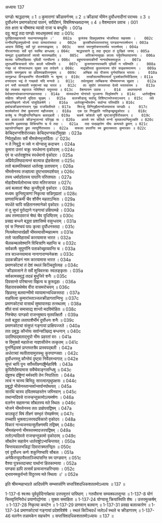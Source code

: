 अध्यायः 137

पाण्डोः श्राद्धदानम् ॥ 1 ॥ कुमाराणां क्रीडावर्णनम् ॥ 2 ॥ क्रीडायां भीमेन दुर्योधनादीनां पराभवः ॥ 3 ॥ दुर्योधनेन प्रमाणकोट्यां पातनं, सर्पैर्दंशनं, विषमिश्रभक्ष्यदानम् ॥ 4 ॥
वैशम्पायन उवाच ।	001  
ततः क्षत्ता च भीष्मश्च व्यासो राजा च बन्धुभिः ।	001a  
ददुः श्राद्धं तदा पाण्डोः स्वधामृतमयं तदा ॥	001c  
`पुरोहितसहायास्ते यथान्यायमकुर्वत ।'	002a  
कुरूंश्च विप्रमुख्यांश्च भोजयित्वा सहस्रशः ।	002c  
रत्नौघान्द्विजमुख्येभ्यो दत्त्वा ग्रामवरांस्तथा ॥	002e  
कृतशौचांस्ततस्तांस्तु पाण्डवान्भरतर्षभान् ।	003a  
आदाय विविशुः सर्वे पुरं वारणसाह्वयम् ॥	003c  
सततं स्मानुशोचन्तस्तमेव भरतर्षभम् ।	004a  
पौरजानपदाः सर्वे मृतं स्वमिव बान्धवम् ॥	004c  
श्राद्धावसाने तु तदा दृष्ट्वा तं दुःखितं जनम् ।	005a  
सम्मूढां दुःखशोकार्तां व्यासो मातरमब्रवीत् ॥	005c  
अतिक्रान्तसुखाः कालाः पर्युपस्थितदारुणाः ।	006a  
श्वःश्वः पापिष्ठदिवसाः पृथिवी गतयौवना ॥	006c  
बहुमायासमाकीर्णो नानादोषसमाकुलः ।	007a  
लुप्तधर्मक्रियाचारो घोरः कालो भविष्यति ॥	007c  
कुरूणामनयाच्चापि पृथिवी न भविष्यति ।	008a  
गच्छ त्वं योगमास्थाय युक्ता वस तपोवने ॥	008c  
माद्राक्षीस्त्वं कुलस्यास्य घोरं सङ्क्षयमात्मनः ।	009a  
तथेति समनुज्ञाय सा प्रविश्याब्रवीत्स्नुषाम् ॥	009c  
अम्बिक तव पौत्रस्य दुर्नयात्किल भारताः ।	010a  
सानुबन्धा विनङ्क्ष्यन्ति पौराश्चैवेति नः श्रुतम् ॥	010c  
तत्कौसल्यामिमामार्तां पुत्रशोकाभिपीडिताम् ।	011a  
वनमादाय भद्रं ते गच्छावो यदि मन्यसे ॥	011c  
तथेत्युक्ता त्वम्बिकया भीष्ममामन्त्र्य सुव्रता ।	012a  
वनं ययौ सत्यवती स्नुषाभ्यां सह भारत ॥	012c  
ताः सुघोरं तपस्तप्त्वा देव्यो भरतसत्तम ॥	013a  
देहं त्यक्त्वा महाराज गतिमिष्टां ययुस्तदा ॥	013c  
वैशम्पायन उवाच ।	014  
अथाप्तवन्तो वेदोक्तान्संस्कारान्पाण्डवास्तदा ।	014a  
संव्यवर्धन्त भोगांस्ते भुञ्जानाः पितृवेश्मनि ॥	014c  
धार्तराष्ट्रैश्च सहिताः क्रीडन्तो मुदिताः सुखम् ।	015a  
बालक्रीडासु सर्वासु विशिष्टास्तेजसाऽभवन् ॥	015c  
जवे लक्ष्याभिहरणे भोज्ये पांसुविकर्षणे ।	016a  
धार्तराष्ट्रान्भीमसेनः सर्वान्स परिमर्दति ॥	016c  
हर्षात्प्रक्रीडमानांस्तान् गृह्य राजन्निलीयते ।	017a  
शिरःसु विनिगृह्यैतान्योजयामास पाण्डवैः ॥	017c  
शतमेकोत्तरं तेषां कुमाराणां महौजसाम् ।	018a  
एक एव निगृह्णाति नातिकृच्छ्राद्वृकोदरः ॥	018c  
कचेषु च निगृह्यैनान्विनिहत्य बलाद्बली ।	019a  
चकर्ष क्रोशतो भूमौ घृष्टजानुशिरोंसकान् ॥	019c  
दश बालाञ्जले क्रीडन्भुजाभ्यां परिगृह्य सः ।	020a  
आस्ते स्म सलिले मग्नो मृतकल्पान्विमुञ्चति ॥	020c  
फलानि वृक्षमारुह्य विचिन्वन्ति च ये तदा ।	021a  
तदा पादप्रहारेण भीमः कम्पयते द्रुमान् ॥	021c  
प्रहारवेगाभिहता द्रुमा व्याघूर्णितास्ततः ।	022a  
सफलाः प्रपतन्ति स्म द्रुमात्स्रस्ताः कुमारकाः ॥	022c  
`केचिद्भग्नशिरोरस्काः केचिद्भग्नकटीमुखाः ।	023a  
निपेतुर्भ्रातरः सर्वे भीमसेनभुजार्दिताः ॥'	023c  
न ते नियुद्धे न जवे न योग्यासु कदाचन ।	024a  
कुमारा उत्तरं चक्रुः स्पर्धमाना वृकोदरम् ॥	024c  
एवं स धार्तराष्ट्रांश्च स्पर्धमानो वृकोदरः ।	025a  
अप्रियेऽतिष्ठदत्यन्तं बाल्यान्न द्रोहचेतसा ॥	025c  
ततो बलमतिख्यातं धार्तराष्ट्रः प्रतापवान् ।	026a  
भीमसेनस्य तज्ज्ञात्वा दुष्टभावमदर्शयत् ॥	026c  
तस्य धर्मादपेतस्य पापानि परिपश्यतः ।	027a  
मोहादैश्वर्यलोभाच्च पापा मतिरजायत ॥	027c  
अयं बलवतां श्रेष्ठः कुन्तीपुत्रो वृकोदरः ।	028a  
मध्यमः कुन्तिपुत्राणां निकृत्या सन्निगृह्यतां ॥	028c  
प्राणवान्विक्रमी चैव शौर्येण महताऽन्वितः ।	029a  
स्पर्धते चापि सहितानस्मानेको वृकोदरः ॥	029c  
तं तु सुप्तं पुरोद्याने गङ्गायां प्रक्षिपामहे ।	030a  
अथ तस्मादवरजं श्रेष्ठं चैव युधिष्ठिरम् ॥	030c  
प्रसह्य बन्धने बद्ध्वा प्रशासिष्ये वसुन्धराम् ।	031a  
एवं स निश्चयं पापः कृत्वा दुर्योधनस्तदा ।	031c  
नित्यमेवान्तरप्रेक्षी भीमस्यासीन्महात्मनः ॥	031e  
ततो जलविहारार्थं कारयामास भारत ।	032a  
चैलकम्बलवेश्मानि विचित्राणि महान्ति च ॥	032c  
सर्वकामैः सुपूर्णानि पताकोच्छ्रायवन्ति च ।	033a  
तत्र सञ्जनयामास नानागाराण्यनेकशः ॥	033c  
उदकक्रीडनं नाम कारयामास भारत ।	034a  
प्रमाणकोट्यां तं देशं स्थलं किञ्चिदुपेत्यह ॥	034c  
`क्रीडावसाने ते सर्वे शुचिवस्त्राः स्वलङ्कृताः ।	035a  
सर्वकामसमृद्धं तदन्नं बुभुजिरे शनैः ॥	035c  
दिवसान्ते परिश्रान्ता विहृत्य च कुरूद्वहाः ।	036a  
विहारावसथेष्वेव वीरा वासमरोचयन् ॥	036c  
खिन्नस्तु बलवान्भीमो व्यायामाभ्यधिकस्तदा ।	037a  
वाहयित्वा कुमारांस्ताञ्जलक्रीडागतान्विभुः ॥	037c  
प्रमाणकोट्यां वासार्थं सुष्वापारुह्य तत्स्थलम् ।	038a  
शीतं वासं समासाद्य शान्तो मदविमोहितः ॥	038c  
निश्चेष्टः पाण्डवो राजन्सुष्वाप मृतवत्क्षितौ ।	039a  
ततो बद्ध्वा लतापाशैर्भीमं दुर्योधनः शनैः ॥	039c  
प्रमाणकोट्यां संसुप्तं गङ्गायां प्राक्षिपज्जले ।	040a  
ततः प्रबुद्धः कौन्तेयः सर्वान्सञ्छिद्य बन्धनान् ॥	040c  
उदतिष्ठद्बलाद्भूयो भीमः प्रहरतां वरः ।	041a  
स विमुक्तो महातेजा नाज्ञासीत्तेन तत्कृतम् ॥	041c  
पुनर्निद्रावशं प्राप्तस्तत्रैव प्रास्वपद्बली ।	042a  
अर्धरात्र्यां व्यतीतायामुत्तस्थुः कुरुपाण्जवाः ।	042c  
दुर्योधनस्तु कौन्तेयं दृष्ट्वा निर्वेदमभ्यगात् ॥	042e  
सुप्तं चापि पुनः सर्पैस्तीक्ष्णदंष्ट्रैर्महाविषैः ।	043a  
कुपितैर्दंशयामास सर्वेष्वेवाङ्गसन्धिषु ॥	043c  
दंष्ट्राश्च दंष्ट्रिणां मर्मस्वपि तेन निपातिताः ।	044a  
त्वचं न चास्य बिभिदुः सारत्वात्पृथुपक्षसः ॥	044c  
प्रबुद्धो भीसेनस्तान्सर्वान्सर्पानपोथयत् ।	045a  
सारथिं चास्य दयितमपहस्तेन जघ्निवान् ॥	045c  
तथान्यदिवसे राजन्हन्तुकामोऽत्यमर्षणः ।	046a  
वलनेन सहामन्त्र्य सौबलस्य मते स्थितः ॥	046c  
भोजने भीमसेनस्य ततः प्राक्षेपयद्विषम् ।	047a  
कालकूटं विषं तीक्ष्णं सम्भृतं रोमहर्षणम् ॥	047c  
तच्चापि भुक्त्वाऽजरयदविकारो वृकोदरः ।	048a  
विकारं नाभ्यजनयत्सुतीक्ष्णमपि तद्विषम् ॥	048c  
भीमसंहननो भीमस्तस्मादजरयद्विषम् ।	049a  
ततोऽन्यदिवसे राजन्हन्तुकामो वृकोदरम् ॥	049c  
सौबलेन सहायेन धार्तराष्ट्रोऽभ्यचिन्तयत् ।	050a  
चिन्तयन्नालभन्निद्रां दिवारात्रमतन्द्रितः ॥	050c  
एवं दुर्योधनः कर्णः शकुनिश्चापि सौबलः ।	051a  
अनेकैरप्युपायैस्ताञ्जिघांसन्ति स्म पाण्डवान् ॥	051c  
वैश्या पुत्रस्तदाचष्ट पार्थानां हितकाम्यया ।	052a  
पाण्डवा ह्यपि तत्सर्वं प्रत्यजानन्नरिन्दमाः ।	052c  
द्भावनमकुर्वन्तो विदुरस्य मते स्थिताः ॥' ॥	052e  

इति श्रीमन्महाभाऱते आदिपर्वणि सम्भवपर्वणि सप्तत्रिंशदधिकशततमोऽध्यायः ॥ 137 ॥

1-137-6 श्वःश्वः पूर्वपूर्वदिनापेक्षया उत्तरमुत्तरं पापिष्ठण् । गतयौवना सम्यक्फलसून्या ॥ 1-137-8 योगं चित्तवृत्तिनिरोधं प्रयाणोद्योगंवा । युक्ता समाहिता ॥ 1-137-24 योग्यासु क्रियास्विति शेषः । उत्तरमुत्कर्षम् ॥ 1-137-28 निकृत्या कपटेन ॥ 1-137-29 प्राणवान् बलवान् ॥ 1-137-31 प्रसह्य बलात्कारेण ॥ 1-137-34 प्रमाणकोट्यां गङ्गायां प्रदेशविशेषे । स्थलं किञ्चिदर्धं जलेऽर्धं स्थले च क्रीडागारम् ॥ 1-137-46 वलनेन तन्नामकेन सहचरेण ॥ सप्तत्रिंशदधिकशततमोऽध्यायः ॥ 137 ॥
